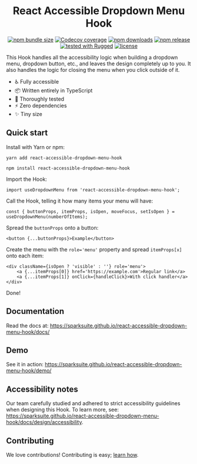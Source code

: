 # <div align="center">React Accessible Dropdown Menu Hook</div>

<p align="center">
<a href="https://www.npmjs.com/package/react-accessible-dropdown-menu-hook"><img alt="npm bundle size" src="https://img.shields.io/bundlephobia/min/react-accessible-dropdown-menu-hook"></a>
<a href="https://app.codecov.io/gh/sparksuite/react-accessible-dropdown-menu-hook/branch/master"><img alt="Codecov coverage" src="https://img.shields.io/codecov/c/github/sparksuite/react-accessible-dropdown-menu-hook"></a>
<a href="https://www.npmjs.com/package/react-accessible-dropdown-menu-hook"><img alt="npm downloads" src="https://img.shields.io/npm/dw/react-accessible-dropdown-menu-hook"></a>
<a href="https://www.npmjs.com/package/react-accessible-dropdown-menu-hook"><img alt="npm release" src="https://img.shields.io/npm/v/react-accessible-dropdown-menu-hook"></a>
<a href="https://github.com/sparksuite/rugged"><img alt="tested with Rugged" src="https://img.shields.io/badge/tested%20with-Rugged-green"></a>
<a href="https://github.com/sparksuite/react-accessible-dropdown-menu-hook/blob/master/LICENSE"><img alt="license" src="https://img.shields.io/npm/l/react-accessible-dropdown-menu-hook"></a>
</p>

This Hook handles all the accessibility logic when building a dropdown menu, dropdown button, etc., and leaves the design completely up to you. It also handles the logic for closing the menu when you click outside of it.

- ♿️ Fully accessible
- 📦 Written entirely in TypeScript
- 🔬 Thoroughly tested
- ⚡️ Zero dependencies
- ✨ Tiny size

## Quick start

Install with Yarn or npm:

```
yarn add react-accessible-dropdown-menu-hook
```

```
npm install react-accessible-dropdown-menu-hook
```

Import the Hook:

```tsx
import useDropdownMenu from 'react-accessible-dropdown-menu-hook';
```

Call the Hook, telling it how many items your menu will have:

```tsx
const { buttonProps, itemProps, isOpen, moveFocus, setIsOpen } = useDropdownMenu(numberOfItems);
```

Spread the `buttonProps` onto a button:

```tsx
<button {...buttonProps}>Example</button>
```

Create the menu with the `role='menu'` property and spread `itemProps[x]` onto each item:

```tsx
<div className={isOpen ? 'visible' : ''} role='menu'>
    <a {...itemProps[0]} href='https://example.com'>Regular link</a>
    <a {...itemProps[1]} onClick={handleClick}>With click handler</a>
</div>
```

Done!

## Documentation

Read the docs at: https://sparksuite.github.io/react-accessible-dropdown-menu-hook/docs/

## Demo

See it in action: https://sparksuite.github.io/react-accessible-dropdown-menu-hook/demo/

## Accessibility notes

Our team carefully studied and adhered to strict accessibility guidelines when designing this Hook. To learn more, see: https://sparksuite.github.io/react-accessible-dropdown-menu-hook/docs/design/accessibility.

## Contributing

We love contributions! Contributing is easy; [learn how](https://github.com/sparksuite/react-accessible-dropdown-menu-hook/blob/master/CONTRIBUTING.md).

